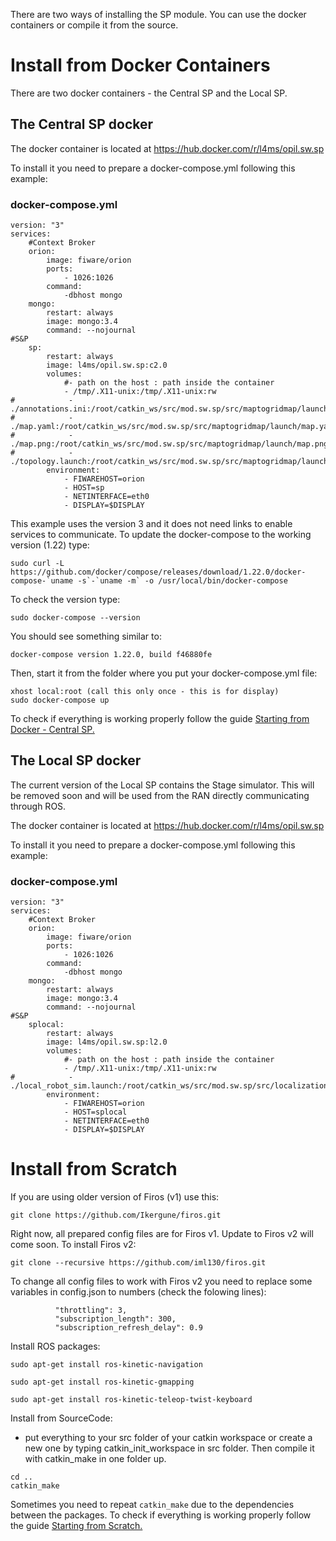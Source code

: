 There are two ways of installing the SP module. You can use the docker containers or compile it from the source.


# Install from Docker Containers

There are two docker containers - the Central SP and the Local SP.

## The Central SP docker 

The docker container is located at 
<https://hub.docker.com/r/l4ms/opil.sw.sp>

To install it you need to prepare a docker-compose.yml following this example:
### <a name="dockercompose">docker-compose.yml</a>
```
version: "3"
services:      
    #Context Broker
    orion:        
        image: fiware/orion
        ports:
            - 1026:1026
        command: 
            -dbhost mongo
    mongo:
        restart: always
        image: mongo:3.4
        command: --nojournal    
#S&P
    sp:
        restart: always
        image: l4ms/opil.sw.sp:c2.0
        volumes:
            #- path on the host : path inside the container
            - /tmp/.X11-unix:/tmp/.X11-unix:rw
#            - ./annotations.ini:/root/catkin_ws/src/mod.sw.sp/src/maptogridmap/launch/annotations.ini:ro
#            - ./map.yaml:/root/catkin_ws/src/mod.sw.sp/src/maptogridmap/launch/map.yaml:ro
#            - ./map.png:/root/catkin_ws/src/mod.sw.sp/src/maptogridmap/launch/map.png:ro
#            - ./topology.launch:/root/catkin_ws/src/mod.sw.sp/src/maptogridmap/launch/topology.launch:ro
        environment:
            - FIWAREHOST=orion
            - HOST=sp
            - NETINTERFACE=eth0
            - DISPLAY=$DISPLAY
```
This example uses the version 3 and it does not need links to enable services to communicate. To update the docker-compose to the working version (1.22) type:
```
sudo curl -L https://github.com/docker/compose/releases/download/1.22.0/docker-compose-`uname -s`-`uname -m` -o /usr/local/bin/docker-compose
```
To check the version type:
```
sudo docker-compose --version
```
You should see something similar to:
```
docker-compose version 1.22.0, build f46880fe
```
Then, start it from the folder where you put your docker-compose.yml file:
```
xhost local:root (call this only once - this is for display)
sudo docker-compose up
```
To check if everything is working properly follow the guide [Starting from Docker - Central SP.](../start.md#fromdocker)




## The Local SP docker

 The current version of the Local SP contains the Stage simulator. This will be removed soon and will be used from the RAN directly communicating through ROS.

The docker container is located at 
<https://hub.docker.com/r/l4ms/opil.sw.sp>

To install it you need to prepare a docker-compose.yml following this example:
### <a name="dockercomposelocal">docker-compose.yml</a>
```
version: "3"
services:      
    #Context Broker
    orion:        
        image: fiware/orion
        ports:
            - 1026:1026
        command: 
            -dbhost mongo
    mongo:
        restart: always
        image: mongo:3.4
        command: --nojournal    
#S&P
    splocal:
        restart: always
        image: l4ms/opil.sw.sp:l2.0
        volumes:
            #- path on the host : path inside the container
            - /tmp/.X11-unix:/tmp/.X11-unix:rw
#            - ./local_robot_sim.launch:/root/catkin_ws/src/mod.sw.sp/src/localization_and_mapping/sensing_and_perception/local_robot_sim.launch:ro
        environment:
            - FIWAREHOST=orion
            - HOST=splocal
            - NETINTERFACE=eth0
            - DISPLAY=$DISPLAY
```


# Install from Scratch 

If you are using older version of Firos (v1) use this:

```git clone https://github.com/Ikergune/firos.git```

Right now, all prepared config files are for Firos v1. Update to Firos v2 will come soon.
To install Firos v2:

```git clone --recursive https://github.com/iml130/firos.git```

To change all config files to work with Firos v2 you need to replace some variables in config.json to numbers (check the folowing lines):

```
          "throttling": 3, 
          "subscription_length": 300,
          "subscription_refresh_delay": 0.9
```

Install ROS packages:

```sudo apt-get install ros-kinetic-navigation```

```sudo apt-get install ros-kinetic-gmapping```

```sudo apt-get install ros-kinetic-teleop-twist-keyboard```

Install from SourceCode:

* put everything to your src folder of your catkin workspace or create a new one by typing catkin_init_workspace in src folder. Then compile it with catkin_make in one folder up.
```
cd ..
catkin_make
```
Sometimes you need to repeat `catkin_make` due to the dependencies between the packages.
To check if everything is working properly follow the guide [Starting from Scratch.](../start.md#fromscratch)



